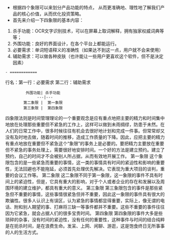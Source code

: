 - 根据四个象限可以来划分产品功能的特点，
  从而更准确地、理性地了解我们产品的核心价值，从而优化投资策略。
- 首先来介绍一下四象限的基本内容：
1. 杀手功能：OCR文字识别技术，可以在屏幕上取词解释，拥有独家权威词典等等；
1. 外围功能：良好的界面设计，在各个平台上都能运行。
1. 必要需求：单词短语释义的准确性（如果达不到这一点，用户就不会来使用）
1. 辅助需求：可以做各种皮肤（也许能让一些用户更喜欢这个软件，但不是决定因素）

```
- ============
```

行名：第一行：必要需求
      第二行：辅助需求

             外围功能| 杀手功能
                  ---|---
            第二象限 |  第一象限 
            第三象限 |  第四象限 


四象限法则是时间管理理论的一个重要观念是应有重点地把主要的精力和时间集中地放在处理那些重要但不紧急的工作上，这样可以做到未雨绸缪，防患于未然。在人们的日常工作中，很多时候往往有机会去很好地计划和完成一件事。但常常却又没有及时地去做，随着时间的推移，造成工作质量的下降。因此，应把主要的精力有重点地放在重要但不紧急这个“象限”的事务上是必要的。要把精力主要放在重要但不紧急的事务处理上，需要很好地安排时间。一个好的方法是建立预约。建立了预约，自己的时间才不会被别人所占据，从而有效地开展工作。
第一象限
这个象限包含的是一些紧急而重要的事情，这一类的事情具有时间的紧迫性和影响的重要性，无法回避也不能拖延，必须首先处理优先解决。它表现为重大项目的谈判，重要的会议工作等。
第二象限
这二象限不同于第一象限，这一象限的事件不具有时间上的紧迫性，但是，它具有重大的影响，对于个人或者企业的存在和发展以及周围环境的建立维护，都具有重大的意义。
第三象限
第三象限包含的事件是那些紧急但不重要的事情，这些事情很紧急但并不重要，因此这一象限的事件具有很大的欺骗性。很多人认识上有误区，认为紧急的事情都显得重要，实际上，像无谓的电话、附和别人期望的事、打麻将三缺一等事件都并不重要。这些不重要的事件往往因为它紧急，就会占据人们的很多宝贵时间。
第四象限
第四象限的事件大多是些琐碎的杂事，没有时间的紧迫性，没有任何的重要性，这种事件与时间的结合纯粹是在扼杀时间，是在浪费生命。发呆、上网、闲聊、游逛，这是饱食终日无所事事的人的生活方式。



